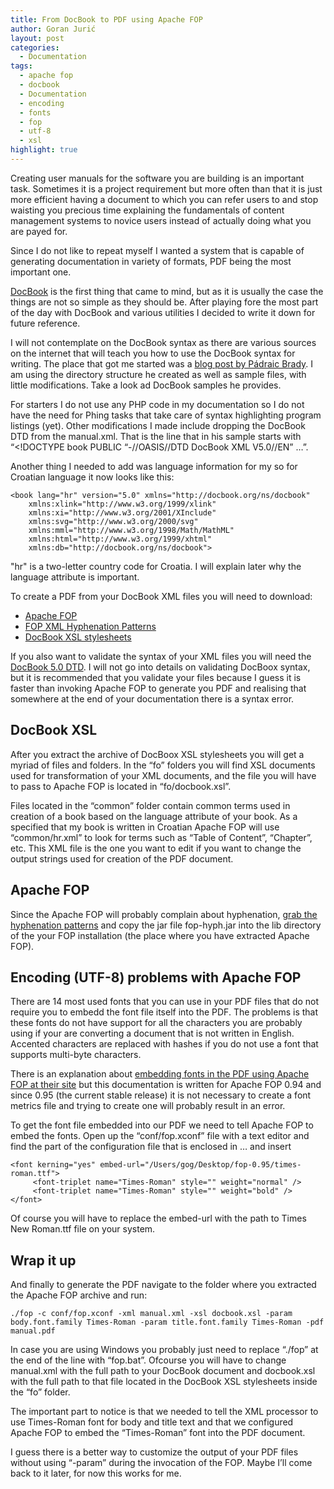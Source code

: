 ```yaml
---
title: From DocBook to PDF using Apache FOP
author: Goran Jurić
layout: post
categories:
  - Documentation
tags:
  - apache fop
  - docbook
  - Documentation
  - encoding
  - fonts
  - fop
  - utf-8
  - xsl
highlight: true
---
```

Creating user manuals for the software you are building is an important task. Sometimes it is a project requirement but more often than that it is just more efficient having a document to which you can refer users to and stop waisting you precious time explaining the fundamentals of content management systems to novice users instead of actually doing what you are payed for.

Since I do not like to repeat myself I wanted a system that is capable of generating documentation in variety of formats, PDF being the most important one.

[DocBook][1] is the first thing that came to mind, but as it is usually the case the things are not so simple as they should be. After playing fore the most part of the day with DocBook and various utilities I decided to write it down for future reference.<!--more-->

I will not contemplate on the DocBook syntax as there are various sources on the internet that will teach you how to use the DocBook syntax for writing. The place that got me started was a [blog post by Pádraic Brady][2]. I am using the directory structure he created as well as sample files, with little modifications. Take a look ad DocBook samples he provides.

For starters I do not use any PHP code in my documentation so I do not have the need for Phing tasks that take care of syntax highlighting program listings (yet). Other modifications I made include dropping the DocBook DTD from the manual.xml. That is the line that in his sample starts with &#8220;<!DOCTYPE book PUBLIC &#8220;-//OASIS//DTD DocBook XML V5.0//EN&#8221; &#8230;&#8221;.

Another thing I needed to add was language information for my <book> so for Croatian language it now looks like this:

~~~
<book lang="hr" version="5.0" xmlns="http://docbook.org/ns/docbook"
    xmlns:xlink="http://www.w3.org/1999/xlink"
    xmlns:xi="http://www.w3.org/2001/XInclude"
    xmlns:svg="http://www.w3.org/2000/svg"
    xmlns:mml="http://www.w3.org/1998/Math/MathML"
    xmlns:html="http://www.w3.org/1999/xhtml"
    xmlns:db="http://docbook.org/ns/docbook">
~~~

"hr" is a two-letter country code for Croatia. I will explain later why the language attribute is important.

To create a PDF from your DocBook XML files you will need to download:

*   [Apache FOP][3]
*   [FOP XML Hyphenation Patterns][4]
*   [DocBook XSL stylesheets][5]

If you also want to validate the syntax of your XML files you will need the [DocBook 5.0 DTD][6]. I will not go into details on validating DocBoox syntax, but it is recommended that you validate your files because I guess it is faster than invoking Apache FOP to generate you PDF and realising that somewhere at the end of your documentation there is a syntax error.

## DocBook XSL

After you extract the archive of DocBoox XSL stylesheets you will get a myriad of files and folders. In the &#8220;fo&#8221; folders you will find XSL documents used for transformation of your XML documents, and the file you will have to pass to Apache FOP is located in &#8220;fo/docbook.xsl&#8221;.

Files located in the &#8220;common&#8221; folder contain common terms used in creation of a book based on the language attribute of your book. As a specified that my book is written in Croatian Apache FOP will use &#8220;common/hr.xml&#8221; to look for terms such as &#8220;Table of Content&#8221;, &#8220;Chapter&#8221;, etc. This XML file is the one you want to edit if you want to change the output strings used for creation of the PDF document.

## Apache FOP

Since the Apache FOP will probably complain about hyphenation, [grab the hyphenation patterns][7] and copy the jar file fop-hyph.jar into the lib directory of the your FOP installation (the place where you have extracted Apache FOP).

## Encoding (UTF-8) problems with Apache FOP

There are 14 most used fonts that you can use in your PDF files that do not require you to embedd the font file itself into the PDF. The problems is that these fonts do not have support for all the characters you are probably using if your are converting a document that is not written in English. Accented characters are replaced with hashes if you do not use a font that supports multi-byte characters.

There is an explanation about [embedding fonts in the PDF using Apache FOP at their site][8] but this documentation is written for Apache FOP 0.94 and since 0.95 (the current stable release) it is not necessary to create a font metrics file and trying to create one will probably result in an error.

To get the font file embedded into our PDF we need to tell Apache FOP to embed the fonts. Open up the &#8220;conf/fop.xconf&#8221; file with a text editor and find the part of the configuration file that is enclosed in <renderer mime=&#8221;application/pdf&#8221;><fonts> &#8230; </font></renderer> and insert

~~~
<font kerning="yes" embed-url="/Users/gog/Desktop/fop-0.95/times-roman.ttf">
     <font-triplet name="Times-Roman" style="" weight="normal" />
     <font-triplet name="Times-Roman" style="" weight="bold" />
</font>
~~~

Of course you will have to replace the embed-url with the path to Times New Roman.ttf file on your system.

## Wrap it up

And finally to generate the PDF navigate to the folder where you extracted the Apache FOP archive and run:

~~~
./fop -c conf/fop.xconf -xml manual.xml -xsl docbook.xsl -param body.font.family Times-Roman -param title.font.family Times-Roman -pdf manual.pdf
~~~

In case you are using Windows you probably just need to replace &#8220;./fop&#8221; at the end of the line with &#8220;fop.bat&#8221;. Ofcourse you will have to change manual.xml with the full path to your DocBook document and docbook.xsl with the full path to that file located in the DocBook XSL stylesheets inside the &#8220;fo&#8221; folder.

The important part to notice is that we needed to tell the XML processor to use Times-Roman font for body and title text and that we configured Apache FOP to embed the &#8220;Times-Roman&#8221; font into the PDF document.

I guess there is a better way to customize the output of your PDF files without using &#8220;-param&#8221; during the invocation of the FOP. Maybe I&#8217;ll come back to it later, for now this works for me.

 [1]: http://www.docbook.org/
 [2]: http://blog.astrumfutura.com/archives/369-Writing-Professional-Looking-Documentation-With-Docbook,-PHP,-Phing-and-Apache-FOP-Part-1-Getting-Started.html
 [3]: http://xmlgraphics.apache.org/fop/download.html
 [4]: http://offo.sourceforge.net/hyphenation/
 [5]: http://sourceforge.net/project/showfiles.php?group_id=21935&package_id=16608
 [6]: http://www.docbook.org/xml/5.0/docbook-5.0.zip
 [7]: http://offo.sourceforge.net/hyphenation/fop-stable/installation.html
 [8]: http://xmlgraphics.apache.org/fop/0.94/fonts.html